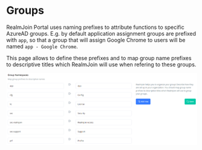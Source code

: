 # Groups

RealmJoin Portal uses naming prefixes to attribute functions to specific AzureAD groups. E.g. by default application assignment groups are prefixed with `app`, so that a group that will assign Google Chrome to users will be named `app - Google Chrome`.&#x20;

This page allows to define these prefixes and to map group name prefixes to descriptive titles which RealmJoin will use when refering to these groups.

![Group Prefix Mapping](<../.gitbook/assets/image (10) (1).png>)

